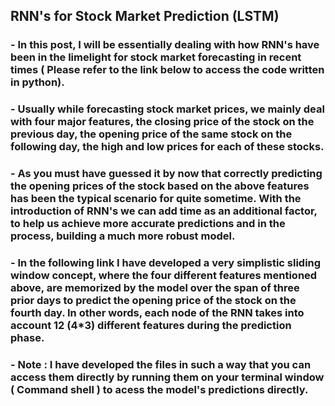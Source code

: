 ## RNN's for Stock Market Prediction (LSTM)

### - In this post, I will be essentially dealing with how RNN's have been in the limelight for stock market forecasting in recent times ( Please refer to the link below to access the code written in python).
### - Usually while forecasting stock market prices, we mainly deal with four major features, the closing price of the stock on the previous day, the opening price of the same stock on the following day, the high and low prices for each of these stocks.
### - As you must have guessed it by now that correctly predicting the opening prices of the stock based on the above features has been the typical scenario for quite sometime. With the introduction of RNN's we can add time as an additional factor, to help us achieve more accurate predictions and in the process, building a much more robust model.
### - In the following link I have developed a very simplistic sliding window concept, where the four different features mentioned above, are memorized by the model over the span of three prior days to predict the opening price of the stock on the fourth day. In other words, each node of the RNN takes into account 12 (4*3) different features during the prediction phase. 
### - Note : I have developed the files in such a way that you can access them directly by running them on your terminal window ( Command shell ) to acess the model's predictions directly.
